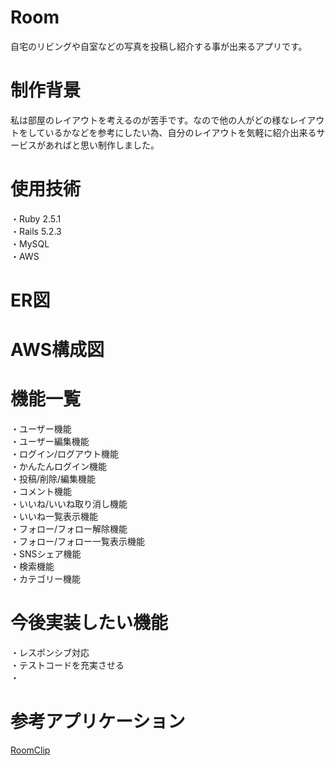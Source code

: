 # Room

自宅のリビングや自室などの写真を投稿し紹介する事が出来るアプリです。

# 制作背景
私は部屋のレイアウトを考えるのが苦手です。なので他の人がどの様なレイアウトをしているかなどを参考にしたい為、自分のレイアウトを気軽に紹介出来るサービスがあればと思い制作しました。

# 使用技術
・Ruby 2.5.1   
・Rails 5.2.3  
・MySQL  
・AWS

# ER図

# AWS構成図

# 機能一覧
・ユーザー機能  
・ユーザー編集機能  
・ログイン/ログアウト機能  
・かんたんログイン機能  
・投稿/削除/編集機能  
・コメント機能   
・いいね/いいね取り消し機能  
・いいね一覧表示機能  
・フォロー/フォロー解除機能  
・フォロー/フォロー一覧表示機能  
・SNSシェア機能  
・検索機能  
・カテゴリー機能  



# 今後実装したい機能
・レスポンシブ対応  
・テストコードを充実させる  
・

# 参考アプリケーション

[RoomClip](https://roomclip.jp/)
